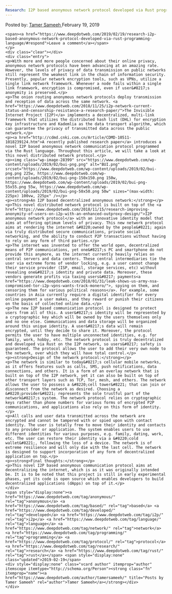```yaml
---
Research: I2P based anonymous network protocol developed via Rust programming language
---
```

<article class="post-listing post-28395 post type-post status-publish format-standard has-post-thumbnail hentry  tag-anonymous tag-based tag-developed tag-i2p tag-language tag-network tag-programming tag-protocol tag-research tag-rust">
    <div class="post-inner">
        <span>Posted by: <a href="https://www.deepdotweb.com/author/tamersameeh/" title="">Tamer Sameeh </a></span>
    <span>February 19, 2019</span>
    
    <span><a href="https://www.deepdotweb.com/2019/02/19/research-i2p-based-anonymous-network-protocol-developed-via-rust-programming-language/#respond">Leave a comment</a></span>
    </p>
    <div class="clear"></div>
    <div class="entry">
    <p>With more and more people concerned about their online privacy, anonymous network protocols have been advancing at an amazing rate. However, the levels of privacy of data transmission on public networks still represent the weakest link in the chain of information security. Presently, popular network encryption tools, such as VPNs, utilize a single link network framework. Whenever a node fails within a single link framework, encryption is compromised, even if user&#8217;s anonymity is preserved.</p>
    <p>The onion routing anonymous network protocols deploy transmission and reception of data across the same network. <a href="https://www.deepdotweb.com/2018/11/25/i2p-network-current-status-and-censorship-resistance-a-research-paper/">The Invisible Internet Project (I2P)</a> implements a decentralized, multi-link framework that utilizes the distributed hash list (DHL) for encryption key infrastructure and Kademlia as the data transport algorithm, which can guarantee the privacy of transmitted data across the public network.</p>
    <p><a href="http://cdmd.cnki.com.cn/Article/CDMD-10511-1018239124.htm">A recently published research paper</a> introduces a novel I2P based anonymous network communication protocol programmed via the Rust language. Throughout this article, we will take a look at this novel distributed network protocol.</p>
    <p><img class="wp-image-28399" src="https://www.deepdotweb.com/wp-content/uploads/2019/02/bui-png.png" alt="BUI.png" srcset="https://www.deepdotweb.com/wp-content/uploads/2019/02/bui-png.png 225w, https://www.deepdotweb.com/wp-content/uploads/2019/02/bui-png-150x150.png 150w, https://www.deepdotweb.com/wp-content/uploads/2019/02/bui-png-55x55.png 55w, https://www.deepdotweb.com/wp-content/uploads/2019/02/bui-png-50x50.png 50w" sizes="(max-width: 225px) 100vw, 225px" /></p>
    <p><strong>An I2P based decentralized anonymous network:</strong></p>
    <p>This novel distributed network protocol is built on top of the <a href="https://www.deepdotweb.com/2018/11/15/research-improving-anonymity-of-users-on-i2p-with-an-enhanced-outproxy-design/">I2P anonymous network protocol</a> with an innovative identity model that aims at offering optimum levels of privacy. This new network protocol aims at rendering the internet &#8220;owned by the people&#8221; again via truly distributed secure communications, private social networking, and the ability to conduct P2P transactions without having to rely on any form of third parties.</p>
    <p>The internet was invented to offer the world open, decentralized means of P2P communications, yet one&#8217;s PC and smartphone do not provide this anymore, as the internet currently heavily relies on central servers and data centers. These central intermediaries tie the user via extreme forms of vendor locking, e.g. a user cannot change their service provider (ISP, email, storage services, etc) without revealing one&#8217;s identity and private data. Moreover, these vendors generate profits via taxing users&#8217; payments<a href="https://www.deepdotweb.com/2018/01/31/leak-shows-us-army-nsa-compromised-tor-i2p-vpns-wants-track-monero/">, spying on them, and censoring them for various political reasons</a>. For example, some countries in Asia currently require a digital identifier for every online payment a user makes, and they reward or punish their citizens on the basis of collected online data.</p>
    <p>The new I2P based communication protocol is designed to protect users from all of this. A user&#8217;s identity will be represented by a cryptographic key which will be owned by the users themselves only and no one else. Communications and data storage will be organized around this unique identity. A user&#8217;s data will remain encrypted, until they decide to share it. Moreover, the protocol permits the user to have multiple unconnected identities, e.g. for family, work, hobby, etc. The network protocol is truly decentralized and developed via Rust on the I2P network, so users&#8217; safety is guaranteed. The protocol allows the user to add their very own node to the network, over which they will have total control.</p>
    <p><strong>Design of the network protocol:</strong></p>
    <p>The network is similar to today&#8217;s cellular mobile networks, as it offers features such as calls, SMS, push notifications, data connections, and others. It is a form of an overlay network that is built on top of the I2P network, yet it can also be built on top of other transport layers such as TCP, Tor, mesh, and others. The network allows the user to possess a &#8220;cell tower&#8221; that can join or disconnect from the network as desired. Choosing a &#8220;provider&#8221; represents the sole trustful part of the network&#8217;s system. The network protocol relies on cryptographic keys rather than phone numbers for various forms of encrypted P2P communications, and applications also rely on this form of identity.</p>
    <p>All calls and user data transmitted across the network are encrypted and cannot be tampered with or spied upon with contact identity. The user is totally free to move their identity and contacts to any provider or application. The system enables users to use different identities for various purposes, e.g. family, dating, work, etc. The user can restore their identity via a &#8220;cold wallet&#8221;, following the loss of a device. The network is of extreme resilience and will only die with the last cell. The network is designed to support incorporation of any form of decentralized application on top.</p>
    <p><strong>Final thoughts:</strong></p>
    <p>This novel I2P based anonymous communication protocol aims at decentralizing the internet, which is as it was originally intended be. It is to be noted that this project is still in early experimental phases, yet its code is open source which enables developers to build decentralized applications (dApps) on top of it.</p>
    </div>
    <span style="display:none"><a href="https://www.deepdotweb.com/tag/anonymous/" rel="tag">anonymous</a> <a href="https://www.deepdotweb.com/tag/based/" rel="tag">based</a> <a href="https://www.deepdotweb.com/tag/developed/" rel="tag">developed</a> <a href="https://www.deepdotweb.com/tag/i2p/" rel="tag">i2p</a> <a href="https://www.deepdotweb.com/tag/language/" rel="tag">language</a> <a href="https://www.deepdotweb.com/tag/network/" rel="tag">network</a> <a href="https://www.deepdotweb.com/tag/programming/" rel="tag">programming</a> <a href="https://www.deepdotweb.com/tag/protocol/" rel="tag">protocol</a> <a href="https://www.deepdotweb.com/tag/research/" rel="tag">research</a> <a href="https://www.deepdotweb.com/tag/rust/" rel="tag">rust</a></span> <span style="display:none" class="updated">2019-02-19</span>
    <div style="display:none" class="vcard author" itemprop="author" itemscope itemtype="http://schema.org/Person"><strong class="fn" itemprop="name"><a href="https://www.deepdotweb.com/author/tamersameeh/" title="Posts by Tamer Sameeh" rel="author">Tamer Sameeh</a></strong></div>
    </div>
</article>

